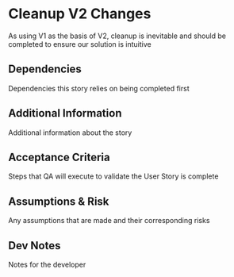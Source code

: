 # Cleanup V2 Changes

As using V1 as the basis of V2, cleanup is inevitable and should be completed to ensure our solution is intuitive

## Dependencies

Dependencies this story relies on being completed first

## Additional Information

Additional information about the story

## Acceptance Criteria

Steps that QA will execute to validate the User Story is complete

## Assumptions & Risk

Any assumptions that are made and their corresponding risks

## Dev Notes

Notes for the developer